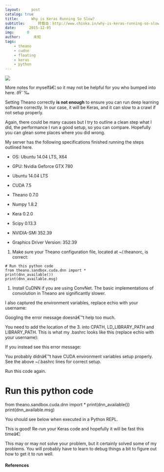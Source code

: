 ```yaml
---
layout:     post
catalog: true
title:      Why is Keras Running So Slow?
subtitle:      转载自：http://www.chioka.in/why-is-keras-running-so-slow/
date:      2015-12-05
img:      0
author:      未知
tags:
    - theano
    - cudnn
    - floating
    - keras
    - python
---
```


![](http://www.chioka.in/wp-content/uploads/2015/12/meme.jpg)


More notes for myselfâ€¦ so it may not be helpful for you who bumped into here. ðŸ˜‰

Setting Theano correctly **is not enough** to ensure you can run deep learning software correctly. In our case, it will be Keras, and it can slow to a crawl if not setup properly.

Again, there could be many causes but I try to outline a clean step what I did, the performance I run a good setup, so you can compare. Hopefully you can glean some places where you did wrong.

My server has the following specifications finished running the steps outlined here.

- OS: Ubuntu 14.04 LTS, X64

- GPU: Nvidia Geforce GTX 780

- Ubuntu 14.04 LTS

- CUDA 7.5

- Theano 0.7.0

- Numpy 1.8.2

- Kera 0.2.0

- Scipy 0.13.3

- NVIDIA-SMI 352.39

- Graphics Driver Version: 352.39


1. Make sure your Theano configuration file, located at ~/.theanorc, is correct:


```
# Run this python code
from theano.sandbox.cuda.dnn import *
print(dnn_available())
print(dnn_available.msg)

```

1. Install CuDNN if you are using ConvNet. The basic implementations of convolution in Theano are significantly slower.


I also captured the environment variables, replace echio with your username:

Googling the error message doesnâ€™t help too much.

You need to add the location of the 3. into CPATH, LD_LIBRARY_PATH and LIBRARY_PATH. This is what my .bashrc looks like this (replace echio with your username):

If you instead see this error message:

You probably didnâ€™t have CUDA environment variables setup properly. See the above ~/.bashrc lines for correct setup.


Run this code again.
# Run this python code
 from theano.sandbox.cuda.dnn import *
 print(dnn_available())
 print(dnn_available.msg)


You should see below when executed in a Python REPL.

This is good! Re-run your Keras code and hopefully it will be fast this timeâ€¦

This may or may not solve your problem, but it certainly solved some of my problems. You will probably have to learn to debug things a bit to figure out how to get it to run well.

#### References

 
